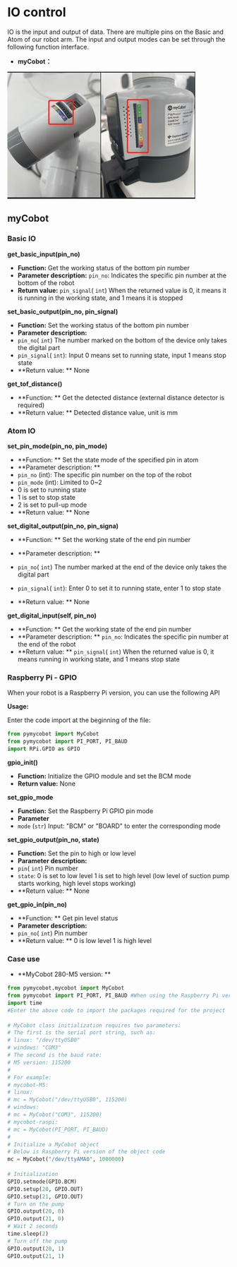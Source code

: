 # IO control
IO is the input and output of data. There are multiple pins on the Basic and Atom of our robot arm. The input and output modes can be set through the following function interface.

* **myCobot：**

<img src="../../../resource\3-FunctionsAndApplications\6.developmentGuide\python\io/mycobotIO.jpg" style="zoom: 67%;" />

## myCobot

### Basic IO

**get_basic_input(pin_no)**

- **Function:** Get the working status of the bottom pin number
- **Parameter description:** `pin_no`: Indicates the specific pin number at the bottom of the robot
- **Return value:** `pin_signal`( `int`) When the returned value is 0, it means it is running in the working state, and 1 means it is stopped

**set_basic_output(pin_no, pin_signal)**

- **Function:** Set the working status of the bottom pin number
- **Parameter description:**
- `pin_no`( `int`) The number marked on the bottom of the device only takes the digital part
- `pin_signal`( `int`): Input 0 means set to running state, input 1 means stop state
- **Return value: ** None

**get_tof_distance()**

- **Function: ** Get the detected distance (external distance detector is required)
- **Return value: ** Detected distance value, unit is mm

### Atom IO

**set_pin_mode(pin_no, pin_mode)**

- **Function: ** Set the state mode of the specified pin in atom
- **Parameter description: **
- `pin_no` (int): The specific pin number on the top of the robot
- `pin_mode` (int): Limited to 0~2
- 0 is set to running state
- 1 is set to stop state
- 2 is set to pull-up mode
- **Return value: ** None

**set_digital_output(pin_no, pin_signa)**

- **Function: ** Set the working state of the end pin number

- **Parameter description: **
- `pin_no`( `int`) The number marked at the end of the device only takes the digital part
- `pin_signal`( `int`): Enter 0 to set it to running state, enter 1 to stop state

- **Return value: ** None

**get_digital_input(self, pin_no)**

- **Function: ** Get the working state of the end pin number
- **Parameter description: ** `pin_no`: Indicates the specific pin number at the end of the robot
- **Return value: ** `pin_signal`( `int`) When the returned value is 0, it means running in working state, and 1 means stop state

### Raspberry Pi - GPIO

When your robot is a Raspberry Pi version, you can use the following API

**Usage:**

Enter the code import at the beginning of the file:

```python
from pymycobot import MyCobot
from pymycobot import PI_PORT, PI_BAUD
import RPi.GPIO as GPIO
```

**gpio_init()**

- **Function:** Initialize the GPIO module and set the BCM mode
- **Return value:** None

**set_gpio_mode**

- **Function:** Set the Raspberry Pi GPIO pin mode
- **Parameter**
- `mode` (`str`) Input: "BCM" or "BOARD" to enter the corresponding mode

**set_gpio_output(pin_no, state)**

- **Function:** Set the pin to high or low level
- **Parameter description:**
- `pin`( `int`) Pin number
- `state`: 0 is set to low level 1 is set to high level (low level of suction pump starts working, high level stops working)
- **Return value: ** None

**get_gpio_in(pin_no)**

- **Function: ** Get pin level status
- **Parameter description:**
- `pin_no`( `int`) Pin number
- **Return value: ** 0 is low level 1 is high level

### Case use

* **MyCobot 280-M5 version: **

```python
from pymycobot.mycobot import MyCobot
from pymycobot import PI_PORT, PI_BAUD #When using the Raspberry Pi version of mycobot, you can reference these two variables to initialize MyCobot
import time
#Enter the above code to import the packages required for the project

# MyCobot class initialization requires two parameters:
# The first is the serial port string, such as:
# linux: "/dev/ttyUSB0"
# windows: "COM3"
# The second is the baud rate:
# M5 version: 115200
#
# For example:
# mycobot-M5:
# linux:
# mc = MyCobot("/dev/ttyUSB0", 115200)
# windows:
# mc = MyCobot("COM3", 115200)
# mycobot-raspi:
# mc = MyCobot(PI_PORT, PI_BAUD)
#
# Initialize a MyCobot object
# Below is Raspberry Pi version of the object code
mc = MyCobot("/dev/ttyAMA0", 1000000)

# Initialization
GPIO.setmode(GPIO.BCM)
GPIO.setup(20, GPIO.OUT)
GPIO.setup(21, GPIO.OUT)
# Turn on the pump
GPIO.output(20, 0)
GPIO.output(21, 0)
# Wait 2 seconds
time.sleep(2)
# Turn off the pump
GPIO.output(20, 1)
GPIO.output(21, 1)
```